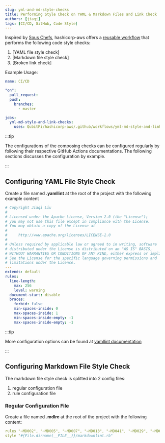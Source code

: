 ```yaml
---
slug: yml-and-md-style-checks
title: Performing Style Check on YAML & Markdown Files and Link Check
authors: [jiaqi]
tags: [CI/CD, GitHub, Code Style]
---
```


[//]: # (Copyright Jiaqi Liu)

[//]: # (Licensed under the Apache License, Version 2.0 &#40;the "License"&#41;;)
[//]: # (you may not use this file except in compliance with the License.)
[//]: # (You may obtain a copy of the License at)

[//]: # (    http://www.apache.org/licenses/LICENSE-2.0)

[//]: # (Unless required by applicable law or agreed to in writing, software)
[//]: # (distributed under the License is distributed on an "AS IS" BASIS,)
[//]: # (WITHOUT WARRANTIES OR CONDITIONS OF ANY KIND, either express or implied.)
[//]: # (See the License for the specific language governing permissions and)
[//]: # (limitations under the License.)

Inspired by [Sous Chefs](https://github.com/sous-chefs/.github/blob/main/.github/workflows/lint-unit.yml), hashicorp-aws
offers a [reusable workflow](https://docs.github.com/en/actions/using-workflows/reusing-workflows) that performs the
following code style checks:

1. [YAML file style check]
2. [Markdown file style check]
3. [Broken link check]

Example Usage:

```yaml
name: CI/CD

"on":
  pull_request:
  push:
    branches:
      - master

jobs:
  yml-md-style-and-link-checks:
    uses: QubitPi/hashicorp-aws/.github/workflows/yml-md-style-and-link-checks.yml@master
```

:::tip

The configurations of the composing checks can be configured regularly by following their respective GitHub Actions
documentations. The following sections discusses the configuration by example.

:::

Configuring YAML File Style Check
---------------------------------

Create a file named **.yamllint** at the root of the project with the following example content

```yaml title=".yamllint"
# Copyright Jiaqi Liu
#
# Licensed under the Apache License, Version 2.0 (the "License");
# you may not use this file except in compliance with the License.
# You may obtain a copy of the License at
#
#     http://www.apache.org/licenses/LICENSE-2.0
#
# Unless required by applicable law or agreed to in writing, software
# distributed under the License is distributed on an "AS IS" BASIS,
# WITHOUT WARRANTIES OR CONDITIONS OF ANY KIND, either express or implied.
# See the License for the specific language governing permissions and
# limitations under the License.
---
extends: default
rules:
  line-length:
    max: 256
    level: warning
  document-start: disable
  braces:
    forbid: false
    min-spaces-inside: 0
    max-spaces-inside: 1
    min-spaces-inside-empty: -1
    max-spaces-inside-empty: -1
```

:::tip

More configuration options can be found at [yamllint documentation](https://yamllint.readthedocs.io/en/stable/)

:::

Configuring Markdown File Style Check
-------------------------------------

The markdown file style check is splitted into 2 config files:

1. regular configuration file
2. rule configuration file

### Regular Configuration File

Create a file named **.mdlrc** at the root of the project with the following content:

```yaml title=".mdlrc"
rules "~MD002", "~MD005", "~MD007", "~MD013", "~MD041", "~MD029", "~MD033"
style "#{File.dirname(__FILE__)}/markdownlint.rb"
```
